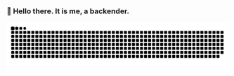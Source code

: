 ### 👋 Hello there. It is me, a backender.

![snake svg](https://github.com/FrelliBB/FrelliBB/blob/output/github-contribution-grid-snake-dark.svg)

<!--
**FrelliBB/FrelliBB** is a ✨ _special_ ✨ repository because its `README.md` (this file) appears on your GitHub profile.

Here are some ideas to get you started:

- 🔭 I’m currently working on ...
- 🌱 I’m currently learning ...
- 👯 I’m looking to collaborate on ...
- 🤔 I’m looking for help with ...
- 💬 Ask me about ...
- 📫 How to reach me: ...
- 😄 Pronouns: ...
- ⚡ Fun fact: ...
-->
